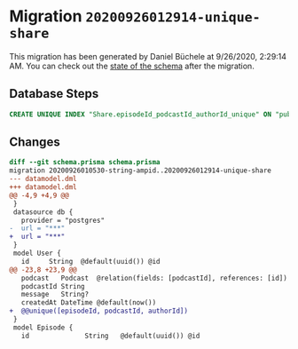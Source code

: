# Migration `20200926012914-unique-share`

This migration has been generated by Daniel Büchele at 9/26/2020, 2:29:14 AM.
You can check out the [state of the schema](./schema.prisma) after the migration.

## Database Steps

```sql
CREATE UNIQUE INDEX "Share.episodeId_podcastId_authorId_unique" ON "public"."Share"("episodeId", "podcastId", "authorId")
```

## Changes

```diff
diff --git schema.prisma schema.prisma
migration 20200926010530-string-ampid..20200926012914-unique-share
--- datamodel.dml
+++ datamodel.dml
@@ -4,9 +4,9 @@
 }
 datasource db {
   provider = "postgres"
-  url = "***"
+  url = "***"
 }
 model User {
   id     String  @default(uuid()) @id
@@ -23,8 +23,9 @@
   podcast   Podcast  @relation(fields: [podcastId], references: [id])
   podcastId String
   message   String?
   createdAt DateTime @default(now())
+  @@unique([episodeId, podcastId, authorId])
 }
 model Episode {
   id              String   @default(uuid()) @id
```



